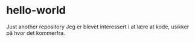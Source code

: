 # hello-world
Just another repository
Jeg er blevet interessert i at lære at kode, usikker på hvor det kommerfra.
